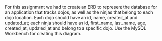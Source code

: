 For this assignment we had to create an ERD to represent the database for an application that tracks dojos, as well as the ninjas that belong to each dojo location.
Each dojo should have an id, name, created_at and updated_at; each ninja should have an id, first_name, last_name, age, created_at, updated_at and belong to a specific dojo. Use the MySQL Workbench for creating this diagram.